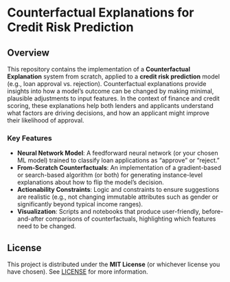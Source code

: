 # Counterfactual Explanations for Credit Risk Prediction

## Overview

This repository contains the implementation of a **Counterfactual Explanation** system from scratch, applied to a **credit risk prediction** model (e.g., loan approval vs. rejection). Counterfactual explanations provide insights into how a model’s outcome can be changed by making minimal, plausible adjustments to input features. In the context of finance and credit scoring, these explanations help both lenders and applicants understand what factors are driving decisions, and how an applicant might improve their likelihood of approval.

### Key Features
- **Neural Network Model**: A feedforward neural network (or your chosen ML model) trained to classify loan applications as “approve” or “reject.”
- **From-Scratch Counterfactuals**: An implementation of a gradient-based or search-based algorithm (or both) for generating instance-level explanations about how to flip the model’s decision.
- **Actionability Constraints**: Logic and constraints to ensure suggestions are realistic (e.g., not changing immutable attributes such as gender or significantly beyond typical income ranges).
- **Visualization**: Scripts and notebooks that produce user-friendly, before-and-after comparisons of counterfactuals, highlighting which features need to be changed.

## License

This project is distributed under the **MIT License** (or whichever license you have chosen). See [LICENSE](./LICENSE) for more information.
